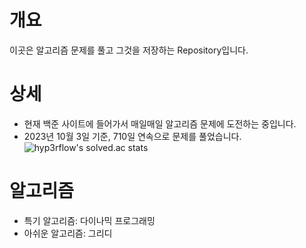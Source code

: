 # 개요
이곳은 알고리즘 문제를 풀고 그것을 저장하는 Repository입니다.
# 상세
* 현재 백준 사이트에 들어가서 매일매일 알고리즘 문제에 도전하는 중입니다.
* 2023년 10월 3일 기준, 710일 연속으로 문제를 풀었습니다.
<br>![hyp3rflow's solved.ac stats](https://github-readme-solvedac.hyp3rflow.vercel.app/api/?handle=tlsgkdns)<br>
# 알고리즘
* 특기 알고리즘: 다이나믹 프로그래밍
* 아쉬운 알고리즘: 그리디
